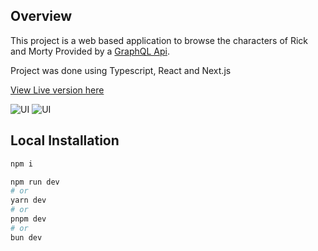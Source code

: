 ## Overview

This  project is a web based application to browse the characters of Rick and Morty Provided by a [GraphQL Api](https://rickandmortyapi.com/graphql).

Project was done using Typescript, React and Next.js 

[View Live version here](https://rick-morty-tobioje.vercel.app/)


 ![UI](https://i.ibb.co/RDg0J26/Landing.png)
 ![UI](https://i.ibb.co/R2bRsjC/single.png)



## Local Installation

```bash
npm i

npm run dev
# or
yarn dev
# or
pnpm dev
# or
bun dev
```
